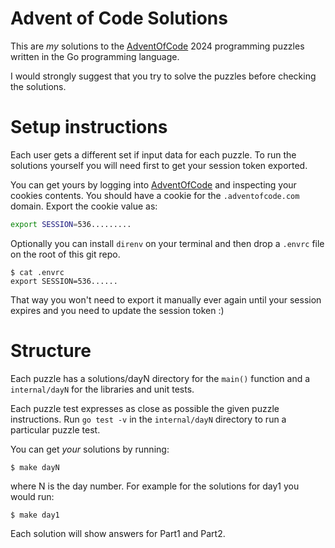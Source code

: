 # Advent of Code Solutions
This are _my_ solutions to the [AdventOfCode](https://adventofcode.com) 2024 programming puzzles written in the Go programming language.

I would strongly suggest that you try to solve the puzzles before checking the solutions. 

# Setup instructions

Each user gets a different set if input data for each puzzle. To run the solutions yourself you will need first to get your session token exported.

You can get yours by logging into [AdventOfCode](https://adventofcode.com) and inspecting your cookies contents. You should have a cookie for the `.adventofcode.com` domain. Export the cookie value as:

```bash
export SESSION=536.........
```

Optionally you can install `direnv` on your terminal and then drop a `.envrc` file on the root of this git repo.

```
$ cat .envrc
export SESSION=536......
```

That way you won't need to export it manually ever again until your session expires and you need to update the session token :)

# Structure

Each puzzle has a solutions/dayN directory for the `main()` function and a `internal/dayN` for the libraries and unit tests.

Each puzzle test expresses as close as possible the given puzzle instructions. Run `go test -v` in the `internal/dayN` directory to run a particular puzzle test.

You can get _your_ solutions by running:

```
$ make dayN
```

where N is the day number. For example for the solutions for day1 you would run:

```
$ make day1
```

Each solution will show answers for Part1 and Part2.
